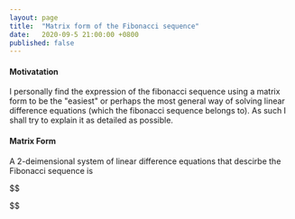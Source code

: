 ```yaml
---
layout: page
title:  "Matrix form of the Fibonacci sequence"
date:   2020-09-5 21:00:00 +0800
published: false
---
```


#### Motivatation

I personally find the expression of the fibonacci sequence using a matrix form to be the "easiest" or perhaps the most general way of solving linear difference equations (which the fibonacci sequence belongs to). As such I shall try to explain it as detailed as possible. 

#### Matrix Form

A 2-deimensional system of linear difference equations that descirbe the Fibonacci sequence is 

$$



$$
